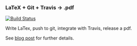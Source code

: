 ### LaTeX + Git + Travis -> .pdf

[![Build Status](https://api.travis-ci.org/jackolney/travis-ci-latex-pdf.svg)](https://travis-ci.org/jackolney/travis-ci-latex-pdf)

Write LaTex, push to git, integrate with Travis, release a pdf.

See [blog post](https://harshjv.github.io/blog/document-building-versioning-with-tex-document-git-continuous-integration-dropbox/) for further details.